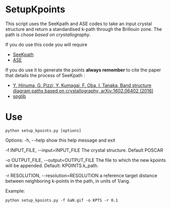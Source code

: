 # SetupKpoints


This script uses the SeeKpath and ASE codes to take an input crystal structure and return a standardised k-path through the Brillouin zone. The path is chose *based on crystallography*.

If you do use this code you will require
* [SeeKpath](https://github.com/giovannipizzi/seekpath)
* [ASE](https://wiki.fysik.dtu.dk/ase/about.html)

If you do use it to generate the points **always remember** to cite the paper that details the process of SeeKpath :
* [Y. Hinuma, G. Pizzi, Y. Kumagai, F. Oba, I. Tanaka, Band structure diagram paths based on crystallography, arXiv:1602.06402 (2016)](https://arxiv.org/abs/1602.06402)
* [spglib](http://atztogo.github.io/spglib/index.html)


# Use
`python setup_kpoints.py [options]`

Options:
  -h, --help            show this help message and exit
  
  -f INPUT_FILE, --input=INPUT_FILE
                        The crystal structure. Default POSCAR
                        
  -o OUTPUT_FILE, --output=OUTPUT_FILE
                        The file to which the new kpoints will be appended.
                        Default: KPOINTS.k_path.
                        
  -r RESOLUTION, --resolution=RESOLUTION
                        a reference target distance between neighboring
                        k-points in the path, in units of 1/ang.

Example: 

`python setup_kpoints.py -f GaN.gif -o KPTS -r 0.1`
